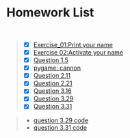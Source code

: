 # Homework List
 
>- [x] [Exercise_01:Print your name](https://github.com/tzwhu/computational_physics_N2015301020096/blob/master/print%20your%20name.md)<br>
>- [x] [Exercise 02:Activate your name](https://github.com/tzwhu/computational_physics_N2015301020096/blob/master/Activate%20your%20name.md)<br>
>- [x] [Question 1.5](https://github.com/tzwhu/computational_physics_N2015301020096/blob/master/Question%201.5.md)
>- [x] [pygame:  cannon](https://github.com/tzwhu/computational_physics_N2015301020096/blob/master/pygame.md)
>- [x] [Question 2.11](https://github.com/tzwhu/computational_physics_N2015301020096/blob/master/question2.11.md)
>- [x] [Question 2.21](https://github.com/tzwhu/computational_physics_N2015301020096/blob/master/Question%202.21.md)
>- [x] [Question 3.16](https://github.com/tzwhu/computational_physics_N2015301020096/blob/master/3.16.md)
>- [x] [Question 3.29](https://www.zybuluo.com/13277058917/note/939320)
>- [x] [Question 3.31](https://www.zybuluo.com/13277058917/note/946142)



>- [question 3.29 code](https://github.com/tzwhu/computational_physics_N2015301020096/blob/master/3.29code.txt)
>- [question 3.31 code](https://github.com/tzwhu/computational_physics_N2015301020096/blob/master/3.31code.txt)

